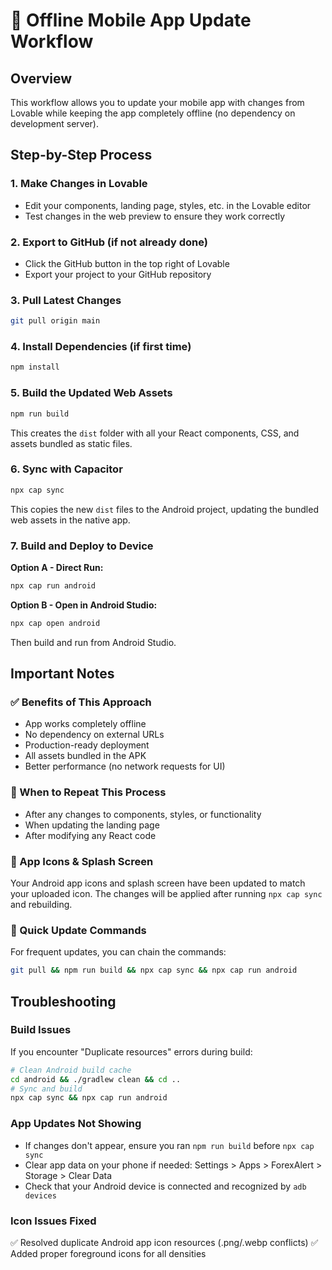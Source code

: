 # 📱 Offline Mobile App Update Workflow

## Overview
This workflow allows you to update your mobile app with changes from Lovable while keeping the app completely offline (no dependency on development server).

## Step-by-Step Process

### 1. Make Changes in Lovable
- Edit your components, landing page, styles, etc. in the Lovable editor
- Test changes in the web preview to ensure they work correctly

### 2. Export to GitHub (if not already done)
- Click the GitHub button in the top right of Lovable
- Export your project to your GitHub repository

### 3. Pull Latest Changes
```bash
git pull origin main
```

### 4. Install Dependencies (if first time)
```bash
npm install
```

### 5. Build the Updated Web Assets
```bash
npm run build
```
This creates the `dist` folder with all your React components, CSS, and assets bundled as static files.

### 6. Sync with Capacitor
```bash
npx cap sync
```
This copies the new `dist` files to the Android project, updating the bundled web assets in the native app.

### 7. Build and Deploy to Device
**Option A - Direct Run:**
```bash
npx cap run android
```

**Option B - Open in Android Studio:**
```bash
npx cap open android
```
Then build and run from Android Studio.

## Important Notes

### ✅ Benefits of This Approach
- App works completely offline
- No dependency on external URLs
- Production-ready deployment
- All assets bundled in the APK
- Better performance (no network requests for UI)

### 🔄 When to Repeat This Process
- After any changes to components, styles, or functionality
- When updating the landing page
- After modifying any React code

### 📱 App Icons & Splash Screen
Your Android app icons and splash screen have been updated to match your uploaded icon. The changes will be applied after running `npx cap sync` and rebuilding.

### 🚀 Quick Update Commands
For frequent updates, you can chain the commands:
```bash
git pull && npm run build && npx cap sync && npx cap run android
```

## Troubleshooting

### Build Issues
If you encounter "Duplicate resources" errors during build:
```bash
# Clean Android build cache
cd android && ./gradlew clean && cd ..
# Sync and build
npx cap sync && npx cap run android
```

### App Updates Not Showing
- If changes don't appear, ensure you ran `npm run build` before `npx cap sync`
- Clear app data on your phone if needed: Settings > Apps > ForexAlert > Storage > Clear Data
- Check that your Android device is connected and recognized by `adb devices`

### Icon Issues Fixed
✅ Resolved duplicate Android app icon resources (.png/.webp conflicts)
✅ Added proper foreground icons for all densities